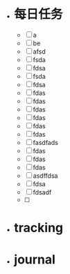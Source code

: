 - # 每日任务
	- [ ] a
	- [ ] be
	- [ ] afsd
	- [ ] fsda
	- [ ] fdsa
	- [ ] fsda
	- [ ] fdsa
	- [ ] fdas
	- [ ] fdas
	- [ ] fdas
	- [ ] fdas
	- [ ] fdas
	- [ ] fdas
	- [ ] fasdfads
	- [ ] fdas
	- [ ] fdas
	- [ ] fdas
	- [ ] asdffdsa
	- [ ] fdsa
	- [ ] fdsadf
	- [ ] 
- # tracking
- # journal


